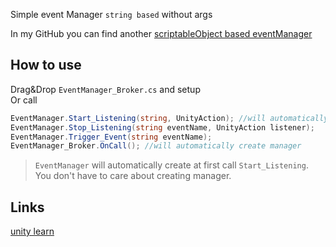 Simple event Manager `string based` without args

In my GitHub you can find another [scriptableObject based eventManager](https://github.com/dimaTidev/GameEvents)

## How to use

Drag&Drop `EventManager_Broker.cs` and setup\
Or call 
```C#
EventManager.Start_Listening(string, UnityAction); //will automatically create manager
EventManager.Stop_Listening(string eventName, UnityAction listener);
EventManager.Trigger_Event(string eventName);
EventManager_Broker.OnCall(); //will automatically create manager
```

> `EventManager` will automatically create at first call `Start_Listening`. You don't have to care about creating manager.

## Links
[unity learn](https://learn.unity.com/tutorial/create-a-simple-messaging-system-with-events#)
